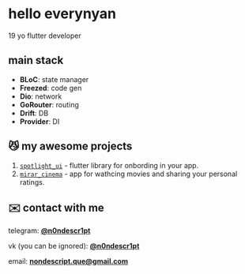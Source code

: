 # hello everynyan

19 yo flutter developer

## main stack

- **BLoC**: state manager
- **Freezed**: code gen
- **Dio**: network
- **GoRouter**: routing
- **Drift**: DB
- **Provider**: DI

## 😼 my awesome projects

1. [`spotlight_ui`]([https://github.com/neverlane/shikimori](https://github.com/n0ndescr1pt/spotlight_ui)) - flutter library for onbording in your app.
2. [`mirar_cinema`]([https://github.com/thedvxchsquad/kodikwrapper](https://github.com/n0ndescr1pt/mirar_cinema)) - app for wathcing movies and sharing your personal ratings.

## ✉️ contact with me

telegram: [**@n0ndescr1pt**](https://n0ndescr1pt.t.me/)

vk (you can be ignored): [**@n0ndescr1pt**](https://vk.com/n0ndescr1pt)

email: [**nondescript.que@gmail.com**](mailto:nondescript.que@gmail.com)
                                                                                            
